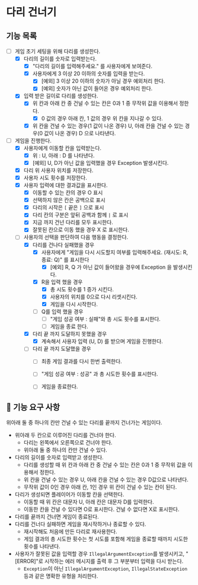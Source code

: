 # 다리 건너기

## 기능 목록
- [ ] 게임 초기 세팅을 위해 다리를 생성한다.
  - [x] 다리의 길이를 숫자로 입력받는다.
    - [x] "다리의 길이를 입력해주세요." 를 사용자에게 보여준다.
    - [x] 사용자에게 3 이상 20 이하의 숫자를 입력을 받는다.
      - [x] [예외] 3 이상 20 이하의 숫자가 아닐 경우 예외처리 한다. 
      - [x] [예외] 숫자가 아닌 값이 들어온 경우 예외처리 한다.
  - [x] 입력 받은 길이로 다리를 생성한다.
    - [x] 위 칸과 아래 칸 중 건널 수 있는 칸은 0과 1 중 무작위 값을 이용해서 정한다.
      - [x] 0 값의 경우 아래 칸, 1 값의 경우 위 칸을 지나갈 수 있다.
    - [x] 위 칸을 건널 수 있는 경우(1 값이 나온 경우) U, 아래 칸을 건널 수 있는 경우(0 값이 나온 경우) D 으로 나타낸다.
- [ ] 게임을 진행한다.
  - [x] 사용자에게 이동할 칸을 입력받는다.
    - [x] 위 : U, 아래 : D 를 나타낸다.
    - [x] [예외] U, D가 아닌 값을 입력했을 경우 Exception 발생시킨다.
  - [x] 다리 위 사용자 위치를 저장한다.
  - [x] 사용자 시도 횟수를 저장한다.
  - [x] 사용자 입력에 대한 결과값을 표시한다.
    - [x] 이동할 수 있는 칸의 경우 O 표시
    - [x] 선택하지 않은 칸은 공백으로 표시
    - [x] 다리의 시작은 ```[``` 끝은 ```]``` 으로 표시
    - [x] 다리 칸의 구분은 앞뒤 공백과 함께 ```|``` 로 표시
    - [x] 지금 까지 건넌 다리를 모두 표시한다.
    - [x] 잘못된 칸으로 이동 했을 경우 X 로 표시한다.
  - [ ] 사용자의 선택을 판단하여 다음 행동을 결정한다.
    - [x] 다리를 건나다 실패했을 경우
      - [x] 사용자에게 "게임을 다시 시도할지 여부를 입력해주세요. (재시도: R, 종료: Q)" 를 표시한다
        - [x] [예외] R, Q 가 아닌 값이 들어왔을 경우에 Exception 을 발생시킨다.
      - [x] R을 입력 했을 경우
        - [x] 총 시도 횟수를 1 증가 시킨다.
        - [x] 사용자의 위치를 0으로 다시 리셋시킨다.
        - [x] 게임을 다시 시작한다.
      - [ ] Q를 입력 했을 경우
        - [ ] "게임 성공 여부 : 실패"와 총 시도 횟수를 표시한다.
        - [ ] 게임을 종료 한다.
    - [x] 다리 끝 까지 도달하지 못했을 경우
      - [x] 계속해서 사용자 입력 (U, D) 를 받으며 게임을 진행한다.
    - [ ] 다리 끝 까지 도달했을 경우
      - [ ] 최종 게임 결과를 다시 한번 출력한다.
      - [ ] "게임 성공 여부 : 성공" 과 총 시도한 횟수를 표시한다.
      - [ ] 게임을 종료한다.



## 🚀 기능 요구 사항
위아래 둘 중 하나의 칸만 건널 수 있는 다리를 끝까지 건너가는 게임이다.

- 위아래 두 칸으로 이루어진 다리를 건너야 한다.
  - 다리는 왼쪽에서 오른쪽으로 건너야 한다.
  - 위아래 둘 중 하나의 칸만 건널 수 있다.
- 다리의 길이를 숫자로 입력받고 생성한다.
  - 다리를 생성할 때 위 칸과 아래 칸 중 건널 수 있는 칸은 0과 1 중 무작위 값을 이용해서 정한다.
  - 위 칸을 건널 수 있는 경우 U, 아래 칸을 건널 수 있는 경우 D값으로 나타낸다.
  - 무작위 값이 0인 경우 아래 칸, 1인 경우 위 칸이 건널 수 있는 칸이 된다.
- 다리가 생성되면 플레이어가 이동할 칸을 선택한다.
  - 이동할 때 위 칸은 대문자 U, 아래 칸은 대문자 D를 입력한다.
  - 이동한 칸을 건널 수 있다면 O로 표시한다. 건널 수 없다면 X로 표시한다.
- 다리를 끝까지 건너면 게임이 종료된다.
- 다리를 건너다 실패하면 게임을 재시작하거나 종료할 수 있다.
  - 재시작해도 처음에 만든 다리로 재사용한다.
  - 게임 결과의 총 시도한 횟수는 첫 시도를 포함해 게임을 종료할 때까지 시도한 횟수를 나타낸다.
- 사용자가 잘못된 값을 입력할 경우 ```IllegalArgumentException```를 발생시키고, "[ERROR]"로 시작하는 에러 메시지를 출력 후 그 부분부터 입력을 다시 받는다.
  - ```Exception```이 아닌 ```IllegalArgumentException```, ```IllegalStateException``` 등과 같은 명확한 유형을 처리한다.